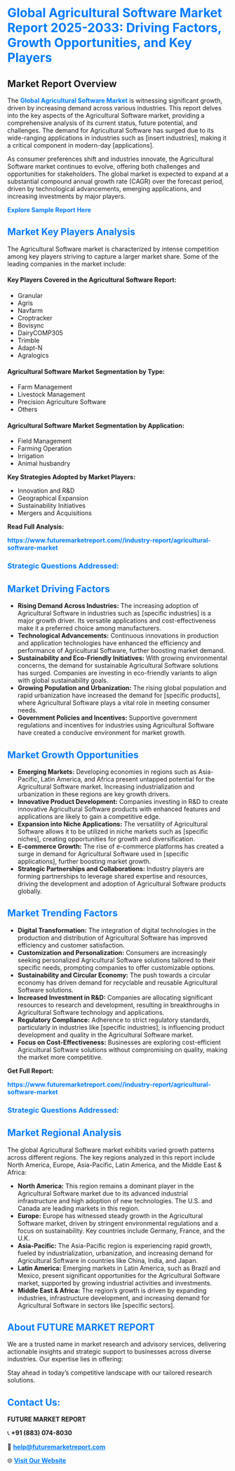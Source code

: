<h1 style="color: #007BFF;">Global Agricultural Software Market Report 2025-2033: Driving Factors, Growth Opportunities, and Key Players</h1>

<section id="overview">
<h2>Market Report Overview</h2>
<p>The <a href="https://www.futuremarketreport.com//industry-report/agricultural-software-market" style="color: #007BFF; text-decoration: none;"><strong>Global Agricultural Software Market</strong></a> is witnessing significant growth, driven by increasing demand across various industries. This report delves into the key aspects of the Agricultural Software market, providing a comprehensive analysis of its current status, future potential, and challenges. The demand for Agricultural Software has surged due to its wide-ranging applications in industries such as [insert industries], making it a critical component in modern-day [applications].</p>
<p>As consumer preferences shift and industries innovate, the Agricultural Software market continues to evolve, offering both challenges and opportunities for stakeholders. The global market is expected to expand at a substantial compound annual growth rate (CAGR) over the forecast period, driven by technological advancements, emerging applications, and increasing investments by major players.</p>
</section>

<section id="overview">
<p><a href="https://www.futuremarketreport.com//request-sample/reportId=56648" style="color: #007BFF; text-decoration: none;"><strong>Explore Sample Report Here</strong></a></p>
</section>

<section id="key-players">
<h2 style="color: #007BFF;">Market Key Players Analysis</h2>
<p>The Agricultural Software market is characterized by intense competition among key players striving to capture a larger market share. Some of the leading companies in the market include:</p>
<h4>Key Players Covered in the Agricultural Software Report:</h4>
<ul><li>Granular</li><li>Agris</li><li>Navfarm</li><li>Croptracker</li><li>Bovisync</li><li>DairyCOMP305</li><li>Trimble</li><li>Adapt-N</li><li>Agralogics</li></ul>
<h4>Agricultural Software Market Segmentation by Type:</h4>
<ul><li>Farm Management</li><li>Livestock Management</li><li>Precision Agriculture Software</li><li>Others</li></ul>

<h4>Agricultural Software Market Segmentation by Application:</h4>
<ul><li>Field Management</li><li>Farming Operation</li><li>Irrigation</li><li>Animal husbandry</li></ul>
<p><strong>Key Strategies Adopted by Market Players:</strong></p>
<ul>
<li>Innovation and R&D</li>
<li>Geographical Expansion</li>
<li>Sustainability Initiatives</li>
<li>Mergers and Acquisitions</li>
</ul>
</section>

<section>
<p><strong>Read Full Analysis: </strong></p><a href="https://www.futuremarketreport.com//industry-report/agricultural-software-market" style="color: #007BFF; text-decoration: none;"><strong>https://www.futuremarketreport.com//industry-report/agricultural-software-market</strong></a>
<h3 style="color: #007BFF;">Strategic Questions Addressed:</h3>
</section>

<section id="driving-factors">
<h2 style="color: #007BFF;">Market Driving Factors</h2>
<ul>
<li><strong>Rising Demand Across Industries:</strong> The increasing adoption of Agricultural Software in industries such as [specific industries] is a major growth driver. Its versatile applications and cost-effectiveness make it a preferred choice among manufacturers.</li>
<li><strong>Technological Advancements:</strong> Continuous innovations in production and application technologies have enhanced the efficiency and performance of Agricultural Software, further boosting market demand.</li>
<li><strong>Sustainability and Eco-Friendly Initiatives:</strong> With growing environmental concerns, the demand for sustainable Agricultural Software solutions has surged. Companies are investing in eco-friendly variants to align with global sustainability goals.</li>
<li><strong>Growing Population and Urbanization:</strong> The rising global population and rapid urbanization have increased the demand for [specific products], where Agricultural Software plays a vital role in meeting consumer needs.</li>
<li><strong>Government Policies and Incentives:</strong> Supportive government regulations and incentives for industries using Agricultural Software have created a conducive environment for market growth.</li>
</ul>
</section>

<section id="growth-opportunities">
<h2 style="color: #007BFF;">Market Growth Opportunities</h2>
<ul>
<li><strong>Emerging Markets:</strong> Developing economies in regions such as Asia-Pacific, Latin America, and Africa present untapped potential for the Agricultural Software market. Increasing industrialization and urbanization in these regions are key growth drivers.</li>
<li><strong>Innovative Product Development:</strong> Companies investing in R&D to create innovative Agricultural Software products with enhanced features and applications are likely to gain a competitive edge.</li>
<li><strong>Expansion into Niche Applications:</strong> The versatility of Agricultural Software allows it to be utilized in niche markets such as [specific niches], creating opportunities for growth and diversification.</li>
<li><strong>E-commerce Growth:</strong> The rise of e-commerce platforms has created a surge in demand for Agricultural Software used in [specific applications], further boosting market growth.</li>
<li><strong>Strategic Partnerships and Collaborations:</strong> Industry players are forming partnerships to leverage shared expertise and resources, driving the development and adoption of Agricultural Software products globally.</li>
</ul>
</section>

<section id="trending-factors">
<h2 style="color: #007BFF;">Market Trending Factors</h2>
<ul>
<li><strong>Digital Transformation:</strong> The integration of digital technologies in the production and distribution of Agricultural Software has improved efficiency and customer satisfaction.</li>
<li><strong>Customization and Personalization:</strong> Consumers are increasingly seeking personalized Agricultural Software solutions tailored to their specific needs, prompting companies to offer customizable options.</li>
<li><strong>Sustainability and Circular Economy:</strong> The push towards a circular economy has driven demand for recyclable and reusable Agricultural Software solutions.</li>
<li><strong>Increased Investment in R&D:</strong> Companies are allocating significant resources to research and development, resulting in breakthroughs in Agricultural Software technology and applications.</li>
<li><strong>Regulatory Compliance:</strong> Adherence to strict regulatory standards, particularly in industries like [specific industries], is influencing product development and quality in the Agricultural Software market.</li>
<li><strong>Focus on Cost-Effectiveness:</strong> Businesses are exploring cost-efficient Agricultural Software solutions without compromising on quality, making the market more competitive.</li>
</ul>
</section>

<section>
<p><strong>Get Full Report: </strong></p><a href="https://www.futuremarketreport.com//industry-report/agricultural-software-market" style="color: #007BFF; text-decoration: none;"><strong>https://www.futuremarketreport.com//industry-report/agricultural-software-market</strong></a>
<h3 style="color: #007BFF;">Strategic Questions Addressed:</h3>
</section>


<section id="regional-analysis">
<h2 style="color: #007BFF;">Market Regional Analysis</h2>
<p>The global Agricultural Software market exhibits varied growth patterns across different regions. The key regions analyzed in this report include North America, Europe, Asia-Pacific, Latin America, and the Middle East & Africa:</p>
<ul>
<li><strong>North America:</strong> This region remains a dominant player in the Agricultural Software market due to its advanced industrial infrastructure and high adoption of new technologies. The U.S. and Canada are leading markets in this region.</li>
<li><strong>Europe:</strong> Europe has witnessed steady growth in the Agricultural Software market, driven by stringent environmental regulations and a focus on sustainability. Key countries include Germany, France, and the U.K.</li>
<li><strong>Asia-Pacific:</strong> The Asia-Pacific region is experiencing rapid growth, fueled by industrialization, urbanization, and increasing demand for Agricultural Software in countries like China, India, and Japan.</li>
<li><strong>Latin America:</strong> Emerging markets in Latin America, such as Brazil and Mexico, present significant opportunities for the Agricultural Software market, supported by growing industrial activities and investments.</li>
<li><strong>Middle East & Africa:</strong> The region’s growth is driven by expanding industries, infrastructure development, and increasing demand for Agricultural Software in sectors like [specific sectors].</li>
</ul>
</section>

<footer>
<h2 style="color: #007BFF;">About FUTURE MARKET REPORT</h2>
<p>We are a trusted name in market research and advisory services, delivering actionable insights and strategic support to businesses across diverse industries. Our expertise lies in offering:</p>

<p>Stay ahead in today’s competitive landscape with our tailored research solutions.</p>

<h2 style="color: #007BFF;">Contact Us:</h2>
<p><strong>FUTURE MARKET REPORT</strong></p>
<p>📞 <strong>+91 (883) 074-8030</strong></p>
<p>📧 <strong><a href="mailto:help@futuremarketreport.com" style="color: #007BFF;">help@futuremarketreport.com</a></strong></p>
<p>🌐 <strong><a href="https://www.futuremarketreport.com/" style="color: #007BFF;">Visit Our Website</a></strong></p>
</footer>